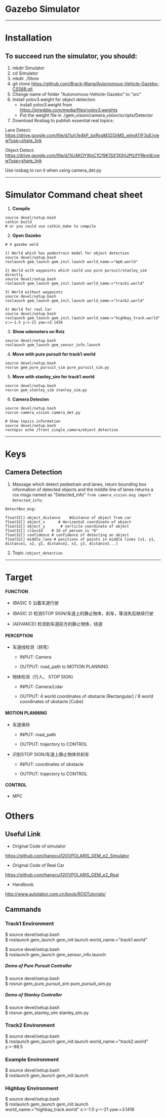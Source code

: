# Gazebo Simulator 
---
# Installation
## To succeed run the simulator, you should:
1. mkdir Simulator
2. cd Simulator
3. mkdir ./Store
4. git clone https://github.com/Brack-Wang/Autonomous-Vehicle-Gazebo-CS588.git
5. Change name of folder "Autonomous-Vehicle-Gazebo" to "src"
6. Install yolov3.weight for object detection
	- install yolov3.weight from https://pjreddie.com/media/files/yolov3.weights
	- Put the weight file in ./gem_vision/camera_vision/scripts/Detector
7. Download Rosbag to publish essential real topics:

Lane Detect: https://drive.google.com/file/d/1uh7e4kP_bxRsgM3ZGiiM5_wImATIF3oE/view?usp=share_link

Object Detect: https://drive.google.com/file/d/1jU4KOYWxC1Cf9K1SX1XIh1JPtUfYRkm8/view?usp=share_link

Use rosbag to run it when using camera_det.py

---
# Simulator Command cheat sheet
1. **Compile**
```
source devel/setup.bash  
catkin build 
# or you could use catkin_make to compile
```
2. **Open Gazebo**
```
# 4 gazebo wold

1) World which has pedestrain model for object detection
source devel/setup.bash  
roslaunch gem_launch gem_init.launch world_name:="mp0.world"  

2) World with waypoints which could use pure pursuit/stanley_sim directly
source devel/setup.bash  
roslaunch gem_launch gem_init.launch world_name:="track1.world" 

3) World without waypoints
source devel/setup.bash  
roslaunch gem_launch gem_init.launch world_name:="track2.world" 

4) World for real Car
source devel/setup.bash  
roslaunch gem_launch gem_init.launch world_name:="highbay_track.world" x:=-1.5 y:=-21 yaw:=3.1416  
```

3. **Show odometers on Rviz**
```
source devel/setup.bash  
roslaunch gem_launch gem_sensor_info.launch 
```
4. **Move with pure pursuit for track1.world**
```
source devel/setup.bash  
rosrun gem_pure_pursuit_sim pure_pursuit_sim.py  
```
5. **Move with stanley_sim for track1.world**
```
source devel/setup.bash  
rosrun gem_stanley_sim stanley_sim.py  
```
6. **Camera Detecion**
```
source devel/setup.bash 
rosrun camera_vision camera_det.py

# Show topics information
source devel/setup.bash 
rostopic echo /front_single_camera/object_detection

```
---
# Keys
## Camera Detection
1. Message
which detect pedestrain and lanes, return bounding box information of detected objects and the middle line of lanes
returns a ros msgs named as "Detected_info" 
```from camera_vision.msg import Detected_info```; 
```
DetectBox_msg: 

float32[] object_distance	 #distance of object from car
float32[] object_x		# Horizontal coordinate of object
float32[] object_y	     # verticle coordinate of object
float32[] classId 	 # Id of person is "0"
float32[] confidence # confidence of detecting an object
float32[] middle_lane # positions of points in middle lines [x1, y1, distance1, x2, y2, distance2, x3, y3, distance3...]
```

2. Topic
```/object_detection```

---

# Target
#### FUNCTION

- (BASIC 1) 沿着车道行驶

- (BASIC 2) 检测STOP SIGN/车道上的静止物体，刹车，等消失后继续行驶

- (ADVANCE) 检测到车道前方的静止物体，绕道


#### PERCEPTION
- 车道线检测（转弯）

	- INPUT: Camera 

	- OUTPUT: road_path to MOTION PLANNING 

- 物体检测（行人， STOP SIGN）

	- INPUT: Camera/Lidar

	- OUTPUT: 4 world coordinates of obstacle  [Rectangular]  / 8 world coordinates of obstacle  [Cube]
		  

#### MOTION PLANNING
- 车道保持

	- INPUT: road_path

	- OUTPUT: trajectory to CONTROL

- 识别STOP SIGN/车道上静止物体并刹车

	- INPUT:  coordinates of obstacle

	- OUTPUT: trajectory to CONTROL
	
#### CONTROL 

- MPC



# Others
## Useful Link
- Original Code of simulator

https://github.com/hangcui1201/POLARIS_GEM_e2_Simulator

- Original Code of  Real Car

https://github.com/hangcui1201/POLARIS_GEM_e2_Real

- Handbook

http://www.autolabor.com.cn/book/ROSTutorials/

## Cammands
### Track1 Environment

$ source devel/setup.bash  
$ roslaunch gem_launch gem_init.launch world_name:="track1.world"  

$ source devel/setup.bash  
$ roslaunch gem_launch gem_sensor_info.launch  


##### Demo of Pure Pursuit Controller

$ source devel/setup.bash  
$ rosrun gem_pure_pursuit_sim pure_pursuit_sim.py  


##### Demo of Stanley Controller

$ source devel/setup.bash  
$ rosrun gem_stanley_sim stanley_sim.py  

### Track2 Environment

$ source devel/setup.bash  
$ roslaunch gem_launch gem_init.launch world_name:="track2.world" y:=-98.5  

### Example Environment

$ source devel/setup.bash  
$ roslaunch gem_launch gem_init.launch  

### Highbay Environment

$ source devel/setup.bash  
$ roslaunch gem_launch gem_init.launch world_name:="highbay_track.world" x:=-1.5 y:=-21 yaw:=3.1416  

